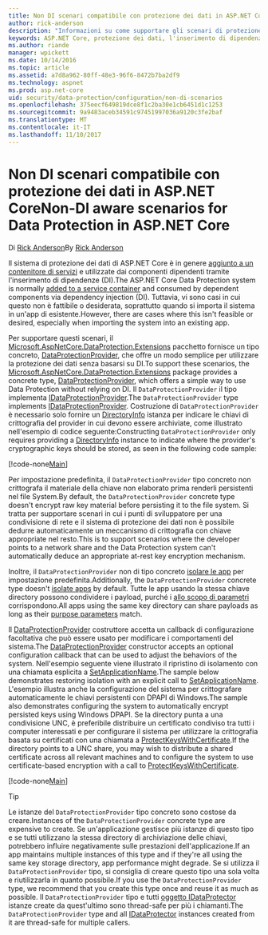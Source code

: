 ```yaml
---
title: Non DI scenari compatibile con protezione dei dati in ASP.NET Core
author: rick-anderson
description: "Informazioni su come supportare gli scenari di protezione dati in cui non è possibile o non si desidera utilizzare un servizio fornito dall'inserimento di dipendenze."
keywords: ASP.NET Core, protezione dei dati, l'inserimento di dipendenze, DataProtectionProvider
ms.author: riande
manager: wpickett
ms.date: 10/14/2016
ms.topic: article
ms.assetid: a7d8a962-80ff-48e3-96f6-8472b7ba2df9
ms.technology: aspnet
ms.prod: asp.net-core
uid: security/data-protection/configuration/non-di-scenarios
ms.openlocfilehash: 375eecf649819dce8f1c2ba30e1cb6451d1c1253
ms.sourcegitcommit: 9a9483aceb34591c97451997036a9120c3fe2baf
ms.translationtype: MT
ms.contentlocale: it-IT
ms.lasthandoff: 11/10/2017
---
```

# <a name="non-di-aware-scenarios-for-data-protection-in-aspnet-core"></a><span data-ttu-id="b5f20-104">Non DI scenari compatibile con protezione dei dati in ASP.NET Core</span><span class="sxs-lookup"><span data-stu-id="b5f20-104">Non-DI aware scenarios for Data Protection in ASP.NET Core</span></span>

<span data-ttu-id="b5f20-105">Di [Rick Anderson](https://twitter.com/RickAndMSFT)</span><span class="sxs-lookup"><span data-stu-id="b5f20-105">By [Rick Anderson](https://twitter.com/RickAndMSFT)</span></span>

<span data-ttu-id="b5f20-106">Il sistema di protezione dei dati di ASP.NET Core è in genere [aggiunto a un contenitore di servizi](xref:security/data-protection/consumer-apis/overview) e utilizzate dai componenti dipendenti tramite l'inserimento di dipendenze (DI).</span><span class="sxs-lookup"><span data-stu-id="b5f20-106">The ASP.NET Core Data Protection system is normally [added to a service container](xref:security/data-protection/consumer-apis/overview) and consumed by dependent components via dependency injection (DI).</span></span> <span data-ttu-id="b5f20-107">Tuttavia, vi sono casi in cui questo non è fattibile o desiderata, soprattutto quando si importa il sistema in un'app di esistente.</span><span class="sxs-lookup"><span data-stu-id="b5f20-107">However, there are cases where this isn't feasible or desired, especially when importing the system into an existing app.</span></span>

<span data-ttu-id="b5f20-108">Per supportare questi scenari, il [Microsoft.AspNetCore.DataProtection.Extensions](https://www.nuget.org/packages/Microsoft.AspNetCore.DataProtection.Extensions/) pacchetto fornisce un tipo concreto, [DataProtectionProvider](/dotnet/api/Microsoft.AspNetCore.DataProtection.DataProtectionProvider), che offre un modo semplice per utilizzare la protezione dei dati senza basarsi su DI.</span><span class="sxs-lookup"><span data-stu-id="b5f20-108">To support these scenarios, the [Microsoft.AspNetCore.DataProtection.Extensions](https://www.nuget.org/packages/Microsoft.AspNetCore.DataProtection.Extensions/) package provides a concrete type, [DataProtectionProvider](/dotnet/api/Microsoft.AspNetCore.DataProtection.DataProtectionProvider), which offers a simple way to use Data Protection without relying on DI.</span></span> <span data-ttu-id="b5f20-109">Il `DataProtectionProvider` il tipo implementa [IDataProtectionProvider](/dotnet/api/microsoft.aspnetcore.dataprotection.idataprotectionprovider).</span><span class="sxs-lookup"><span data-stu-id="b5f20-109">The `DataProtectionProvider` type implements [IDataProtectionProvider](/dotnet/api/microsoft.aspnetcore.dataprotection.idataprotectionprovider).</span></span> <span data-ttu-id="b5f20-110">Costruzione di `DataProtectionProvider` è necessario solo fornire un [DirectoryInfo](/dotnet/api/system.io.directoryinfo) istanza per indicare le chiavi di crittografia del provider in cui devono essere archiviate, come illustrato nell'esempio di codice seguente:</span><span class="sxs-lookup"><span data-stu-id="b5f20-110">Constructing `DataProtectionProvider` only requires providing a [DirectoryInfo](/dotnet/api/system.io.directoryinfo) instance to indicate where the provider's cryptographic keys should be stored, as seen in the following code sample:</span></span>

[!code-none[Main](non-di-scenarios/_static/nodisample1.cs)]

<span data-ttu-id="b5f20-111">Per impostazione predefinita, il `DataProtectionProvider` tipo concreto non crittografa il materiale della chiave non elaborato prima renderli persistenti nel file System.</span><span class="sxs-lookup"><span data-stu-id="b5f20-111">By default, the `DataProtectionProvider` concrete type doesn't encrypt raw key material before persisting it to the file system.</span></span> <span data-ttu-id="b5f20-112">Si tratta per supportare scenari in cui i punti di sviluppatore per una condivisione di rete e il sistema di protezione dei dati non è possibile dedurre automaticamente un meccanismo di crittografia con chiave appropriate nel resto.</span><span class="sxs-lookup"><span data-stu-id="b5f20-112">This is to support scenarios where the developer points to a network share and the Data Protection system can't automatically deduce an appropriate at-rest key encryption mechanism.</span></span>

<span data-ttu-id="b5f20-113">Inoltre, il `DataProtectionProvider` non di tipo concreto [isolare le app](xref:security/data-protection/configuration/overview#per-application-isolation) per impostazione predefinita.</span><span class="sxs-lookup"><span data-stu-id="b5f20-113">Additionally, the `DataProtectionProvider` concrete type doesn't [isolate apps](xref:security/data-protection/configuration/overview#per-application-isolation) by default.</span></span> <span data-ttu-id="b5f20-114">Tutte le app usando la stessa chiave directory possono condividere i payload, purché i [allo scopo di parametri](xref:security/data-protection/consumer-apis/purpose-strings) corrispondono.</span><span class="sxs-lookup"><span data-stu-id="b5f20-114">All apps using the same key directory can share payloads as long as their [purpose parameters](xref:security/data-protection/consumer-apis/purpose-strings) match.</span></span>

<span data-ttu-id="b5f20-115">Il [DataProtectionProvider](/dotnet/api/microsoft.aspnetcore.dataprotection.dataprotectionprovider) costruttore accetta un callback di configurazione facoltativa che può essere usato per modificare i comportamenti del sistema.</span><span class="sxs-lookup"><span data-stu-id="b5f20-115">The [DataProtectionProvider](/dotnet/api/microsoft.aspnetcore.dataprotection.dataprotectionprovider) constructor accepts an optional configuration callback that can be used to adjust the behaviors of the system.</span></span> <span data-ttu-id="b5f20-116">Nell'esempio seguente viene illustrato il ripristino di isolamento con una chiamata esplicita a [SetApplicationName](/dotnet/api/microsoft.aspnetcore.dataprotection.dataprotectionbuilderextensions.setapplicationname).</span><span class="sxs-lookup"><span data-stu-id="b5f20-116">The sample below demonstrates restoring isolation with an explicit call to [SetApplicationName](/dotnet/api/microsoft.aspnetcore.dataprotection.dataprotectionbuilderextensions.setapplicationname).</span></span> <span data-ttu-id="b5f20-117">L'esempio illustra anche la configurazione del sistema per crittografare automaticamente le chiavi persistenti con DPAPI di Windows.</span><span class="sxs-lookup"><span data-stu-id="b5f20-117">The sample also demonstrates configuring the system to automatically encrypt persisted keys using Windows DPAPI.</span></span> <span data-ttu-id="b5f20-118">Se la directory punta a una condivisione UNC, è preferibile distribuire un certificato condiviso tra tutti i computer interessati e per configurare il sistema per utilizzare la crittografia basata su certificati con una chiamata a [ProtectKeysWithCertificate](/dotnet/api/microsoft.aspnetcore.dataprotection.dataprotectionbuilderextensions.protectkeyswithcertificate).</span><span class="sxs-lookup"><span data-stu-id="b5f20-118">If the directory points to a UNC share, you may wish to distribute a shared certificate across all relevant machines and to configure the system to use certificate-based encryption with a call to [ProtectKeysWithCertificate](/dotnet/api/microsoft.aspnetcore.dataprotection.dataprotectionbuilderextensions.protectkeyswithcertificate).</span></span>

[!code-none[Main](non-di-scenarios/_static/nodisample2.cs)]

> [!TIP]
> <span data-ttu-id="b5f20-119">Le istanze del `DataProtectionProvider` tipo concreto sono costose da creare.</span><span class="sxs-lookup"><span data-stu-id="b5f20-119">Instances of the `DataProtectionProvider` concrete type are expensive to create.</span></span> <span data-ttu-id="b5f20-120">Se un'applicazione gestisce più istanze di questo tipo e se tutti utilizzano la stessa directory di archiviazione delle chiavi, potrebbero influire negativamente sulle prestazioni dell'applicazione.</span><span class="sxs-lookup"><span data-stu-id="b5f20-120">If an app maintains multiple instances of this type and if they're all using the same key storage directory, app performance might degrade.</span></span> <span data-ttu-id="b5f20-121">Se si utilizza il `DataProtectionProvider` tipo, si consiglia di creare questo tipo una sola volta e riutilizzarla in quanto possibile.</span><span class="sxs-lookup"><span data-stu-id="b5f20-121">If you use the `DataProtectionProvider` type, we recommend that you create this type once and reuse it as much as possible.</span></span> <span data-ttu-id="b5f20-122">Il `DataProtectionProvider` tipo e tutti [oggetto IDataProtector](/dotnet/api/microsoft.aspnetcore.dataprotection.idataprotector) istanze create da quest'ultimo sono thread-safe per più i chiamanti.</span><span class="sxs-lookup"><span data-stu-id="b5f20-122">The `DataProtectionProvider` type and all [IDataProtector](/dotnet/api/microsoft.aspnetcore.dataprotection.idataprotector) instances created from it are thread-safe for multiple callers.</span></span>

